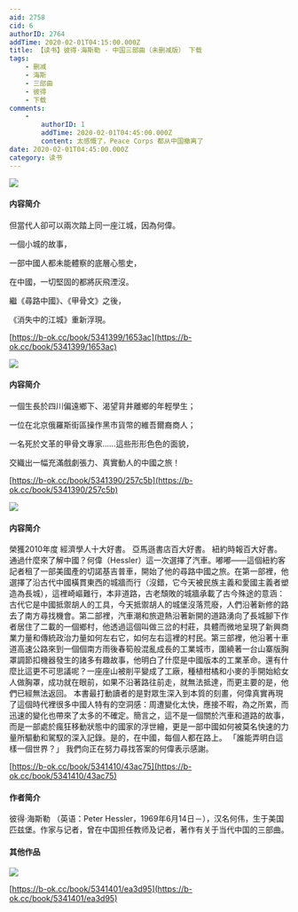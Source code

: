 ```yaml
---
aid: 2758
cid: 6
authorID: 2764
addTime: 2020-02-01T04:15:00.000Z
title: 【读书】彼得·海斯勒 - 中国三部曲（未删减版） 下载
tags:
    - 删减
    - 海斯
    - 三部曲
    - 彼得
    - 下载
comments:
    -
        authorID: 1
        addTime: 2020-02-01T04:45:00.000Z
        content: 太感慨了，Peace Corps 都从中国撤离了
date: 2020-02-01T04:45:00.000Z
category: 读书
---
```


![](https://dl181.zlibcdn.com/covers/books/ef/df/a3/efdfa3c1b4b187d967fa58843734a482.jpg)

#### [](#%E5%86%85%E5%AE%B9%E7%AE%80%E4%BB%8B)内容简介

但當代人卻可以兩次踏上同一座江城，因為何偉。

一個小城的故事，

一部中國人都未能體察的底層心態史，

在中國，一切堅固的都將灰飛湮沒。

繼《尋路中國》、《甲骨文》之後，

《消失中的江城》重新浮現。

[https://b-ok.cc/book/5341399/1653ac](https://b-ok.cc/book/5341399/1653ac)

![](https://dl181.zlibcdn.com/covers/books/ef/39/9f/ef399fbaebf6fa686d4a7007cc04b064.jpg)

#### [](#%E5%86%85%E5%AE%B9%E7%AE%80%E4%BB%8B)内容简介

一個生長於四川偏遠鄉下、渴望背井離鄉的年輕學生；

一位在北京俄羅斯街區操作黑市貨幣的維吾爾裔商人；

一名死於文革的甲骨文專家……這些形形色色的面貌，

交織出一幅充滿戲劇張力、真實動人的中國之旅！

[https://b-ok.cc/book/5341390/257c5b](https://b-ok.cc/book/5341390/257c5b)

![](https://dl181.zlibcdn.com/covers/books/a9/e0/3d/a9e03d833ae9593bbe42c58e96acd666.jpg)

#### [](#%E5%86%85%E5%AE%B9%E7%AE%80%E4%BB%8B)内容简介

榮獲2010年度 經濟學人十大好書。 亞馬遜書店百大好書。 紐約時報百大好書。 通過什麼來了解中國？何偉（Hessler）這一次選擇了汽車。嘟嘟——這個紐約客記者租了一部美國產的切諾基吉普車，開始了他的尋路中國之旅。在第一部裡，他選擇了沿古代中國橫貫東西的城牆而行（沒錯，它今天被民族主義和愛國主義者塑造為長城），這裡崎嶇難行，本非道路，古老頹敗的城牆承載了古今殊途的意涵：古代它是中國抵禦胡人的工具，今天抵禦胡人的城堡沒落荒廢，人們沿著新修的路去了南方尋找機會。第二部裡，汽車潮和旅遊熱沿著新開的道路湧向了長城腳下作者居住了二載的一個鄉村，他透過這個叫做三岔的村莊，具體而微地呈現了新興商業力量和傳統政治力量如何左右它，如何左右這裡的村民。第三部裡，他沿著十車道高速公路來到一個個南方雨後春筍般混亂成長的工業城市，圍繞著一台山寨版胸罩調節扣機器發生的諸多有趣故事，他明白了什麼是中國版本的工業革命。還有什麼比這更不可思議呢？一座座山被削平變成了工廠，種植柑橘和小麥的手開始給女人做胸罩，成功就在眼前，如果不沿著路往前走，就無法抵達，而更主要的是，他們已經無法返回。 本書最打動讀者的是對眾生深入到本質的刻畫，何偉真實再現了這個時代裡很多中國人特有的空洞感：周遭變化太快，應接不暇，為之所累，而迅速的變化也帶來了太多的不確定。簡言之，這不是一個關於汽車和道路的故事，而是一部處於瘋狂移動狀態中的國家的浮世繪，更是一部中國如何被莫名快速的力量所驅動和駕馭的深入記錄。是的，在中國，每個人都在路上。 「誰能弄明白這樣一個世界？」 我們向正在努力尋找答案的何偉表示感謝。

[https://b-ok.cc/book/5341410/43ac75](https://b-ok.cc/book/5341410/43ac75)

#### [](#%E4%BD%9C%E8%80%85%E7%AE%80%E4%BB%8B)作者简介

彼得·海斯勒 （英语：Peter Hessler，1969年6月14日－），汉名何伟，生于美国匹兹堡。作家与记者，曾在中国担任教师及记者，著作有关于当代中国的三部曲。

#### [](#%E5%85%B6%E4%BB%96%E4%BD%9C%E5%93%81)其他作品

![](http://93.174.95.29/covers/2462000/885f9c334feb1133707e7fcc2d68a844-g.jpg)

[https://b-ok.cc/book/5341401/ea3d95](https://b-ok.cc/book/5341401/ea3d95)

